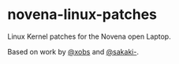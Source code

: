 # novena-linux-patches
Linux Kernel patches for the Novena open Laptop.

Based on work by [@xobs](https://github.com/xobs/novena-linux) and [@sakaki-](https://github.com/sakaki-/novena-kernel-patches).
